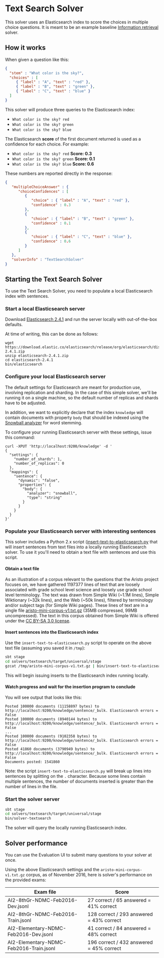 # Text Search Solver

This solver uses an Elasticsearch index to score the choices in multiple choice questions. It is meant to be an example baseline [Information retrieval](https://en.wikipedia.org/wiki/Information_retrieval) solver.

## How it works

When given a question like this:

```json
{
  "stem" : "What color is the sky?",
  "choices" : [
     { "label" : "A", "text" : "red" },
     { "label" : "B", "text" : "green" },
     { "label" : "C", "text" : "blue" }
  ]
}
```

This solver will produce three queries to the Elasticsearch index:

* `What color is the sky? red`
* `What color is the sky? green`
* `What color is the sky? blue`

The Elasticsearch **score** of the first document returned is used as a confidence for each choice. For example:

* `What color is the sky? red` **Score: 0.3**
* `What color is the sky? green`  **Score: 0.1**
* `What color is the sky? blue` **Score: 0.6**

These numbers are reported directly in the response: 

```json
{
   "multipleChoiceAnswer" : {
      "choiceConfidences" : [
         {
            "choice" : { "label" : "A", "text" : "red" },
            "confidence" : 0.3
         },
         {
            "choice" : { "label" : "B", "text" : "green" },
            "confidence" : 0.1
         },
         {
            "choice" : { "label" : "C", "text" : "blue" },
            "confidence" : 0.6
         }
      ]
   },
   "solverInfo" : "TextSearchSolver"
}
```

## Starting the Text Search Solver

To use the Text Search Solver, you need to populate a local Elasticsearch index with sentences.

### Start a local Elasticsearch server

Download [Elasticsearch 2.4.1](https://www.elastic.co/downloads/past-releases/elasticsearch-2-4-1) and run the server locally with out-of-the-box defaults.

At time of writing, this can be done as follows:

```
wget https://download.elastic.co/elasticsearch/release/org/elasticsearch/distribution/zip/elasticsearch/2.4.1/elasticsearch-2.4.1.zip
unzip elasticsearch-2.4.1.zip
cd elasticsearch-2.4.1
bin/elasticsearch
```

### Configure your local Elasticsearch server

The default settings for Elasticsearch are meant for production use, involving replication and sharding. In the case of this simple solver, we'll be running it on a single machine, so the default number of replicas and shards have to be adjusted.

In addition, we want to explicitly declare that the index `knowledge` will contain documents with property `body` that should be indexed using the [Snowball analyzer](https://www.elastic.co/guide/en/elasticsearch/reference/2.4/analysis-snowball-tokenfilter.html) for word stemming.

To configure your running Elasticsearch server with these settings, issue this command:

```
curl -XPUT 'http://localhost:9200/knowledge' -d '
{
  "settings": {
    "number_of_shards": 1,
    "number_of_replicas": 0
  },
  "mappings": {
    "sentence": {
      "dynamic": "false",
      "properties": {
        "body": {
          "analyzer": "snowball",
          "type": "string"
        }
      }
    }
  }
}'
```

### Populate your Elasticsearch server with interesting sentences

This solver includes a Python 2.x script ([insert-text-to-elasticsearch.py](/solvers/textsearch/src/universal/bin/insert-text-to-elasticsearch.py) that will insert sentences from text files into a locally running Elasticsearch solver. To use it
you'll need to obtain a text file with sentences and use this script.

#### Obtain a text file

As an illustration of a corpus relevant to the questions that the Aristo project focuses on, we have gathered 1197377 lines of text that are loosely associated with grade school level science and loosely use grade school level terminology. The text was drawn from Simple Wiki (~1.1M lines), Simple Wiktionary (~32k lines), and the Web (~50k lines), filtered by terminology and/or subject tags (for Simple Wiki pages). These lines of text are in a single file [aristo-mini-corpus-v1.txt.gz](https://s3-us-west-2.amazonaws.com/aristo-public-data/aristo-mini-corpus-v1.txt.gz) (35MB compressed, 99MB uncompressed). The text in this corpus obtained from Simple Wiki is offered under the [CC BY-SA 3.0 license](https://creativecommons.org/licenses/by-sa/3.0/legalcode).

#### Insert sentences into the Elasticsearch index

Use the `insert-text-to-elasticsearch.py` script to operate on the above text file (assuming you saved it in `/tmp`):

   ```bash
   sbt stage
   cd solvers/textsearch/target/universal/stage
   gzcat /tmp/aristo-mini-corpus-v1.txt.gz | bin/insert-text-to-elasticsearch.py
   ```

This will begin issuing inserts to the Elasticsearch index running locally.

#### Watch progress and wait for the insertion program to conclude

You will see output that looks like this:

   ```
   Posted 100000 documents (11158897 bytes) to http://localhost:9200/knowledge/sentence/_bulk. Elasticsearch errors = False
   Posted 100000 documents (8940144 bytes) to http://localhost:9200/knowledge/sentence/_bulk. Elasticsearch errors = False
   ...
   Posted 100000 documents (9102358 bytes) to http://localhost:9200/knowledge/sentence/_bulk. Elasticsearch errors = False
   Posted 41860 documents (3790949 bytes) to http://localhost:9200/knowledge/sentence/_bulk. Elasticsearch errors = False
   Documents posted: 1541860
   ```

Note: the script `insert-text-to-elasticsearch.py` will break up lines into sentences by splitting on the `.` character. Because some lines contain multiple sentences, the number of documents inserted is greater than the number of lines in the file.

### Start the solver server

```bash
sbt stage
cd solvers/textsearch/target/universal/stage
bin/solver-textsearch
```

The solver will query the locally running Elasticsearch index.

## Solver performance

You can use the Evaluation UI to submit many questions to your solver at once.

Using the above Elasticsearch settings and the `aristo-mini-corpus-v1.txt.gz` corpus, as of November 2016, here is solver's performance on the provided exams:

| Exam file                               | Score                                    |
| --------------------------------------- | ---------------------------------------- |
| AI2-8thGr-NDMC-Feb2016-Dev.jsonl        | 27 correct / 65 answered = 41% correct   |
| AI2-8thGr-NDMC-Feb2016-Train.jsonl      | 128 correct / 293 answered = 43% correct |
| AI2-Elementary-NDMC-Feb2016-Dev.jsonl   | 41 correct / 84 answered = 48% correct   |
| AI2-Elementary-NDMC-Feb2016-Train.jsonl | 196 correct / 432 answered = 45% correct |
